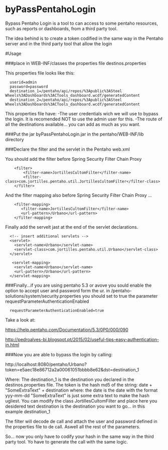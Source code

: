 # byPassPentahoLogin


Bypass Pentaho Login is a tool to can access to some pentaho resources, such as reports or dashboards, from a third party tool.

The idea behind is to create a token codified in the same way in the Pentaho  server and in the third party tool that allow the login


#Usage

###place in WEB-INF/classes the properties file destinos.properties

This properties file looks like this:
```
  userid=admin
  password=password
  destination_1=/pentaho/api/repos/%3Apublic%3ASteel Wheels%3ADashboards%3ACTools_dashboard.wcdf/generatedContent
  destination_2=/pentaho/api/repos/%3Apublic%3ASteel Wheels%3ADashboards%3ACTools_dashboard.wcdf/generatedContent
```

This properties file have:
-The user credentials wich we will use to bypass the login. It is recomended NOT to use the admin user for this.
-The route of all the destinations available... you can add as much as you want.


###Put the jar byPassPentahoLogin.jar in the pentaho/WEB-INF/lib directory 


###Declare the filter and the servlet in the Pentaho web.xml

You should add the filter before Spring Security Filter Chain Proxy
```
	<filter>
		<filter-name>JortillesCultomFilter</filter-name>
		<filter-class>com.jortilles.pentaho.util.JortillesCultomFilter</filter-class>
	</filter>
```
And the filter mapping also before Spring Security Filter Chain Proxy ...

```
    <filter-mapping>
	   <filter-name>JortillesCultomFilter</filter-name>
	   <url-pattern>/Urbano</url-pattern>
	</filter-mapping>
```

Finally add the servelt jast at the end of the servlet declarations.
```
  <!-- insert additional servlets -->
  <servlet>
    <servlet-name>Urbano</servlet-name>
    <servlet-class>com.jortilles.pentaho.util.Urbano</servlet-class>
  </servlet>
  
   <servlet-mapping>
    <servlet-name>Urbano</servlet-name>
    <url-pattern>/Urbano</url-pattern>
  </servlet-mapping>
```


###Finally...if you are using pentaho 5.3 or avove you sould enable the option to accept user and password form the ur.
in /pentaho-solutions/system/security.properties you should set to true the parameter requestParameterAuthenticationEnabled

```
  requestParameterAuthenticationEnabled=true
```

Take a look at:
  
  https://help.pentaho.com/Documentation/5.3/0P0/000/090
  
  http://pedroalves-bi.blogspot.pt/2015/02/useful-tips-easy-authentication-in.html



###Now you are able to bypass the login by calling:

http://localhost:8080/pentaho/Urbano?token=e5aec18e86712a2a00061051bbbb8e62&dst=destination_1

Where: 
 The destination_1 is the destination you declared in the destinos.properties file.
 The token is the hash md5 of the string: date + "SomeExtraText" + destination   where:
    the date is the date with the format yyy-mm-dd
    "SomeExtraText" is just some extra text to make the hash ugliest. You can modify the class JortillesCultomFilter and place here you desidered text
    destination is the destination you want to go... in this example destination_1
    

The filter will decode de call and attach the user and password defined in the properties file to de call. Aswell all the rest of the parameters.

So... now you only have to codify your hash in the same way in the third party tool.  Yo have to generate the call with the same logic.



